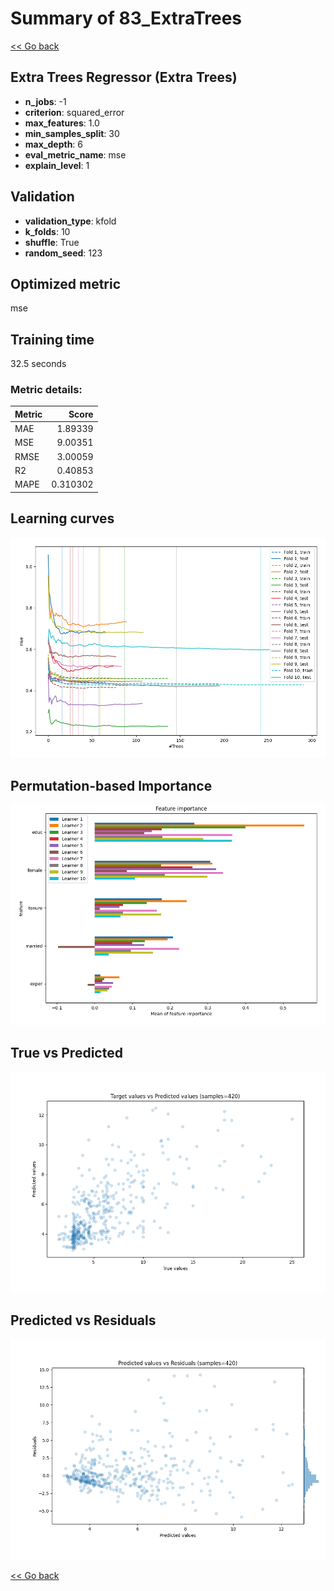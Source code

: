 # Summary of 83_ExtraTrees

[<< Go back](../README.md)


## Extra Trees Regressor (Extra Trees)
- **n_jobs**: -1
- **criterion**: squared_error
- **max_features**: 1.0
- **min_samples_split**: 30
- **max_depth**: 6
- **eval_metric_name**: mse
- **explain_level**: 1

## Validation
 - **validation_type**: kfold
 - **k_folds**: 10
 - **shuffle**: True
 - **random_seed**: 123

## Optimized metric
mse

## Training time

32.5 seconds

### Metric details:
| Metric   |    Score |
|:---------|---------:|
| MAE      | 1.89339  |
| MSE      | 9.00351  |
| RMSE     | 3.00059  |
| R2       | 0.40853  |
| MAPE     | 0.310302 |



## Learning curves
![Learning curves](learning_curves.png)

## Permutation-based Importance
![Permutation-based Importance](permutation_importance.png)
## True vs Predicted

![True vs Predicted](true_vs_predicted.png)


## Predicted vs Residuals

![Predicted vs Residuals](predicted_vs_residuals.png)



[<< Go back](../README.md)
